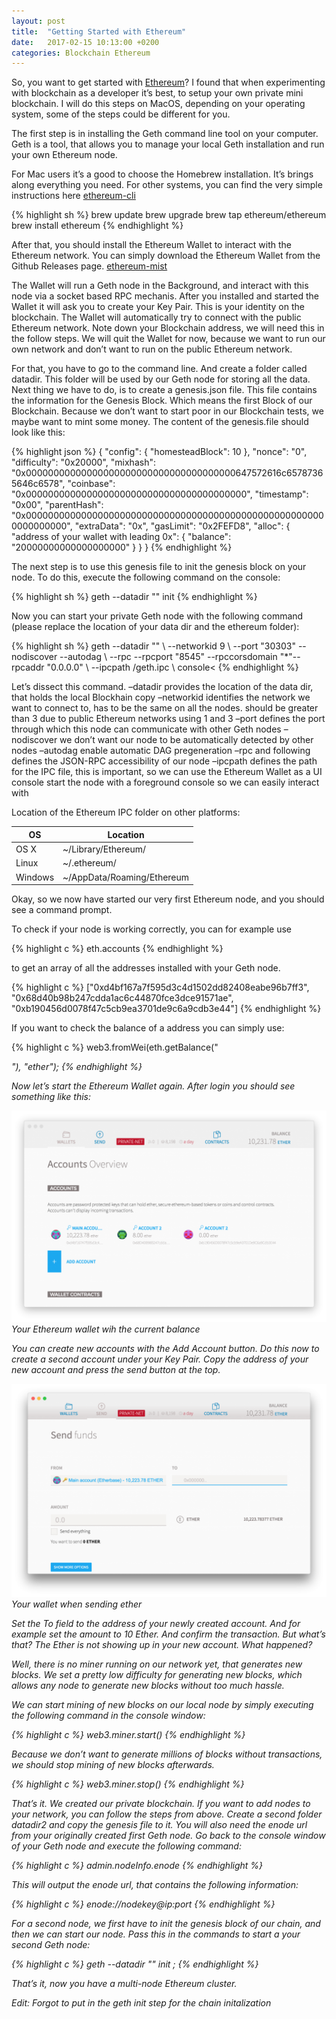 ```yaml
---
layout: post
title:  "Getting Started with Ethereum"
date:   2017-02-15 10:13:00 +0200
categories: Blockchain Ethereum
---
```

So, you want to get started with [Ethereum][ethereum]? I found that when experimenting with blockchain as a developer it’s best, to setup your own private mini blockchain. I will do this steps on MacOS, depending on your operating system, some of the steps could be different for you.

The first step is in installing the Geth command line tool on your computer. Geth is a tool, that allows you to manage your local Geth installation and run your own Ethereum node.

For Mac users it’s a good to choose the Homebrew installation. It’s brings along everything you need. For other systems, you can find the very simple instructions here [ethereum-cli]

{% highlight sh %}
brew update
brew upgrade
brew tap ethereum/ethereum
brew install ethereum
{% endhighlight %}

After that, you should install the Ethereum Wallet to interact with the Ethereum network. You can simply download the Ethereum Wallet from the Github Releases page. [ethereum-mist]

The Wallet will run a Geth node in the Background, and interact with this node via a socket based RPC mechanis. After you installed and started the Wallet it will ask you to create your Key Pair. This is your identity on the blockchain. The Wallet will automatically try to connect with the public Ethereum network. Note down your Blockchain address, we will need this in the follow steps. We will quit the Wallet for now, because we want to run our own network and don’t want to run on the public Ethereum network.

For that, you have to go to the command line. And create a folder called datadir. This folder will be used by our Geth node for storing all the data. Next thing we have to do, is to create a genesis.json file. This file contains the information for the Genesis Block. Which means the first Block of our Blockchain. Because we don’t want to start poor in our Blockchain tests, we maybe want to mint some money. The content of the genesis.file should look like this:

{% highlight json %}
{
	"config": {
		"homesteadBlock": 10
	},
	"nonce": "0",
	"difficulty": "0x20000",
	"mixhash": "0x00000000000000000000000000000000000000647572616c65787365646c6578",
	"coinbase": "0x0000000000000000000000000000000000000000",
	"timestamp": "0x00",
	"parentHash": "0x0000000000000000000000000000000000000000000000000000000000000000",
	"extraData": "0x",
	"gasLimit": "0x2FEFD8",
	"alloc": {
		"address of your wallet with leading 0x": {
			"balance": "20000000000000000000"
		}
	}
}
{% endhighlight %}

The next step is to use this genesis file to init the genesis block on your node. To do this, execute the following command on the console:

{% highlight sh %}
geth --datadir "<location of your datadir>" init <path to genesis file>
{% endhighlight %}

Now you can start your private Geth node with the following command (please replace the location of your data dir and the ethereum folder):

{% highlight sh %}
 geth --datadir "<location of your datadir>" \\ 
--networkid 9 \\
--port "30303" --nodiscover --autodag \\
--rpc --rpcport "8545" --rpccorsdomain "*"--rpcaddr "0.0.0.0" \\
--ipcpath <path to ethereum folder>/geth.ipc \\
console<
{% endhighlight %}

Let’s dissect this command.
–datadir provides the location of the data dir, that holds the local Blockhain copy
–networkid identifies the network we want to connect to, has to be the same on all the nodes. should be greater than 3 due to public Ethereum networks using 1 and 3
–port defines the port through which this node can communicate with other Geth nodes
–nodiscover we don’t want our node to be automatically detected by other nodes
–autodag enable automatic DAG pregeneration
–rpc and following defines the JSON-RPC accessibility of our node
–ipcpath defines the path for the IPC file, this is important, so we can use the Ethereum Wallet as a UI
console start the node with a foreground console so we can easily interact with

Location of the Ethereum IPC folder on other platforms:

| OS      | Location                   |
|---------|----------------------------|
| OS X    | ~/Library/Ethereum/        |
| Linux   | ~/.ethereum/               |
| Windows | ~/AppData/Roaming/Ethereum |
 
Okay, so we now have started our very first Ethereum node, and you should see a command prompt.

To check if your node is working correctly, you can for example use

{% highlight c %}
eth.accounts
{% endhighlight %}

to get an array of all the addresses installed with your Geth node.

{% highlight c %}
["0xd4bf167a7f595d3c4d1502dd82408eabe96b7ff3", 
"0x68d40b98b247cdda1ac6c44870fce3dce91571ae", 
"0xb190456d0078f47c5cb9ea3701de9c6a9cdb3e44"]
{% endhighlight %}

If you want to check the balance of a address you can simply use:

{% highlight c %}
web3.fromWei(eth.getBalance("<address>"), "ether");
{% endhighlight %}

Now let’s start the Ethereum Wallet again. After login you should see something like this:

![](../assets/Wallet-1024x686.png)
*Your Ethereum wallet wih the current balance*

You can create new accounts with the Add Account button. Do this now to create a second account under your Key Pair. Copy the address of your new account and press the send button at the top.

![](../assets/Wallet-Send-1024x694.png)
*Your wallet when sending ether*

Set the To field to the address of your newly created account. And for example set the amount to 10 Ether. And confirm the transaction. But what’s that? The Ether is not showing up in your new account. What happened?

Well, there is no miner running on our network yet, that generates new blocks. We set a pretty low difficulty for generating new blocks, which allows any node to generate new blocks without too much hassle.

We can start mining of new blocks on our local node by simply executing the following command in the console window:

{% highlight c %}
web3.miner.start()
{% endhighlight %}

Because we don’t want to generate millions of blocks without transactions, we should stop mining of new blocks afterwards.

{% highlight c %}
web3.miner.stop()
{% endhighlight %}

That’s it. We created our private blockchain. If you want to add nodes to your network, you can follow the steps from above. Create a second folder datadir2 and copy the genesis file to it. You will also need the enode url from your originally created first Geth node. Go back to the console window of your Geth node and execute the following command:

{% highlight c %}
admin.nodeInfo.enode
{% endhighlight %}

This will output the enode url, that contains the following information:

{% highlight c %}
enode://nodekey@ip:port
{% endhighlight %}

For a second node, we first have to init the genesis block of our chain, and then we can start our node. Pass this in the commands to start a your second Geth node:

{% highlight c %}
geth --datadir "<location of your datadir2>" init <path to genesis file>;
{% endhighlight %}

That’s it, now you have a multi-node Ethereum cluster.

Edit: Forgot to put in the geth init step for the chain initalization

[ethereum]: https://www.ethereum.org/
[ethereum-cli]: https://www.ethereum.org/cli
[ethereum-mist]: https://github.com/ethereum/mist/releases